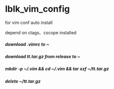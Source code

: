 # lblk_vim_config
for vim conf auto install


depend on ctags、cscope installed

##### download .vimrc to ~
##### download tt.tar.gz from release to ~
##### mkdir -p ~/.vim && cd ~/.vim && tar xzf ~/tt.tar.gz
##### delete ~/tt.tar.gz
